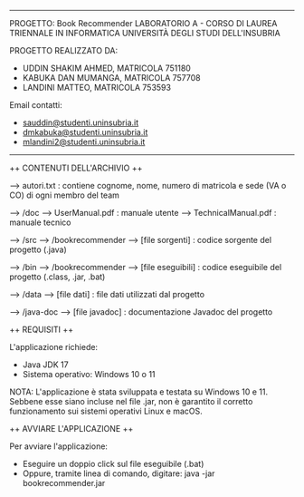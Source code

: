 ***********************************************************************************
PROGETTO: Book Recommender
LABORATORIO A - CORSO DI LAUREA TRIENNALE IN INFORMATICA
UNIVERSITÀ DEGLI STUDI DELL'INSUBRIA

PROGETTO REALIZZATO DA:
- UDDIN SHAKIM AHMED, MATRICOLA 751180
- KABUKA DAN MUMANGA, MATRICOLA 757708
- LANDINI MATTEO, MATRICOLA 753593

Email contatti:
- sauddin@studenti.uninsubria.it
- dmkabuka@studenti.uninsubria.it
- mlandini2@studenti.uninsubria.it
***********************************************************************************

++ CONTENUTI DELL'ARCHIVIO ++

--> autori.txt : contiene cognome, nome, numero di matricola e sede (VA o CO) di ogni membro del team

--> /doc
    --> UserManual.pdf : manuale utente
    --> TechnicalManual.pdf : manuale tecnico

--> /src
    --> /bookrecommender
        --> [file sorgenti] : codice sorgente del progetto (.java)

--> /bin
    --> /bookrecommender
        --> [file eseguibili] : codice eseguibile del progetto (.class, .jar, .bat)

--> /data
    --> [file dati] : file dati utilizzati dal progetto

--> /java-doc
    --> [file javadoc] : documentazione Javadoc del progetto

++ REQUISITI ++

L'applicazione richiede:
- Java JDK 17
- Sistema operativo: Windows 10 o 11

NOTA: L'applicazione è stata sviluppata e testata su Windows 10 e 11. Sebbene esse siano
incluse nel file .jar, non è garantito il corretto funzionamento sui sistemi operativi
Linux e macOS.

++ AVVIARE L'APPLICAZIONE ++

Per avviare l'applicazione:
- Eseguire un doppio click sul file eseguibile (.bat)
- Oppure, tramite linea di comando, digitare:
    java -jar bookrecommender.jar
